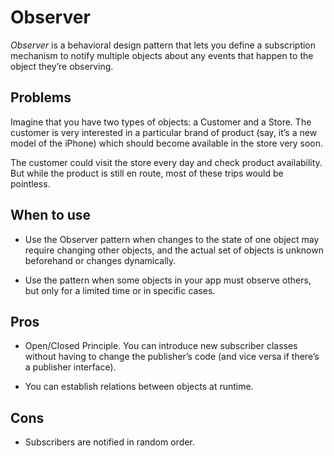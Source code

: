 # Observer

*Observer* is a behavioral design pattern that lets you define a subscription mechanism to notify multiple objects about any events that happen to the object they’re observing.

## Problems

Imagine that you have two types of objects: a Customer and a Store. The customer is very interested in a particular brand of product (say, it’s a new model of the iPhone) which should become available in the store very soon.

The customer could visit the store every day and check product availability. But while the product is still en route, most of these trips would be pointless.

## When to use

- Use the Observer pattern when changes to the state of one object may require changing other objects, and the actual set of objects is unknown beforehand or changes dynamically.

- Use the pattern when some objects in your app must observe others, but only for a limited time or in specific cases.

## Pros

- Open/Closed Principle. You can introduce new subscriber classes without having to change the publisher’s code (and vice versa if there’s a publisher interface).

- You can establish relations between objects at runtime.

## Cons

- Subscribers are notified in random order.
